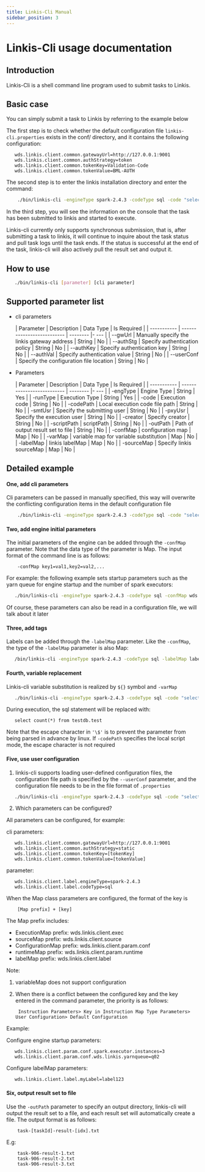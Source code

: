 ```yaml
---
title: Linkis-Cli Manual
sidebar_position: 3
---
```


Linkis-Cli usage documentation
============

## Introduction

Linkis-Cli is a shell command line program used to submit tasks to Linkis.

## Basic case

You can simply submit a task to Linkis by referring to the example below

The first step is to check whether the default configuration file `linkis-cli.properties` exists in the conf/ directory, and it contains the following configuration:

```properties
   wds.linkis.client.common.gatewayUrl=http://127.0.0.1:9001
   wds.linkis.client.common.authStrategy=token
   wds.linkis.client.common.tokenKey=Validation-Code
   wds.linkis.client.common.tokenValue=BML-AUTH
```

The second step is to enter the linkis installation directory and enter the command:

```bash
    ./bin/linkis-cli -engineType spark-2.4.3 -codeType sql -code "select count(*) from testdb.test;"  -submitUser hadoop -proxyUser hadoop
```

In the third step, you will see the information on the console that the task has been submitted to linkis and started to execute.

Linkis-cli currently only supports synchronous submission, that is, after submitting a task to linkis, it will continue to inquire about the task status and pull task logs until the task ends. If the status is successful at the end of the task, linkis-cli will also actively pull the result set and output it.

## How to use

```bash
   ./bin/linkis-cli [parameter] [cli parameter]
```

## Supported parameter list

* cli parameters

    | Parameter | Description | Data Type | Is Required |
    | ----------- | -------------------------- | -------- |- --- |
    | --gwUrl | Manually specify the linkis gateway address | String | No |
    | --authStg | Specify authentication policy | String | No |
    | --authKey | Specify authentication key | String | No |
    | --authVal | Specify authentication value | String | No |
    | --userConf | Specify the configuration file location | String | No |

* Parameters

    | Parameter | Description | Data Type | Is Required |
    | ----------- | -------------------------- | -------- |- --- |
    | -engType | Engine Type | String | Yes |
    | -runType | Execution Type | String | Yes |
    | -code | Execution code | String | No |
    | -codePath | Local execution code file path | String | No |
    | -smtUsr | Specify the submitting user | String | No |
    | -pxyUsr | Specify the execution user | String | No |
    | -creator | Specify creator | String | No |
    | -scriptPath | scriptPath | String | No |
    | -outPath | Path of output result set to file | String | No |
    | -confMap | configuration map | Map | No |
    | -varMap | variable map for variable substitution | Map | No |
    | -labelMap | linkis labelMap | Map | No |
    | -sourceMap | Specify linkis sourceMap | Map | No |

## Detailed example

#### One, add cli parameters

Cli parameters can be passed in manually specified, this way will overwrite the conflicting configuration items in the default configuration file

```bash
    ./bin/linkis-cli -engineType spark-2.4.3 -codeType sql -code "select count(*) from testdb.test;" -submitUser hadoop -proxyUser hadoop --gwUrl http://127.0.0.1:9001- -authStg token --authKey [tokenKey] --authVal [tokenValue]
```

#### Two, add engine initial parameters

The initial parameters of the engine can be added through the `-confMap` parameter. Note that the data type of the parameter is Map. The input format of the command line is as follows:

        -confMap key1=val1,key2=val2,...

For example: the following example sets startup parameters such as the yarn queue for engine startup and the number of spark executors:

```bash
   ./bin/linkis-cli -engineType spark-2.4.3 -codeType sql -confMap wds.linkis.yarnqueue=q02,spark.executor.instances=3 -code "select count(*) from testdb.test;"  -submitUser hadoop -proxyUser hadoop  
```

Of course, these parameters can also be read in a configuration file, we will talk about it later

#### Three, add tags

Labels can be added through the `-labelMap` parameter. Like the `-confMap`, the type of the `-labelMap` parameter is also Map:

```bash
   /bin/linkis-cli -engineType spark-2.4.3 -codeType sql -labelMap labelKey=labelVal -code "select count(*) from testdb.test;"  -submitUser hadoop -proxyUser hadoop  
```

#### Fourth, variable replacement

Linkis-cli variable substitution is realized by `${}` symbol and `-varMap`

```bash
   ./bin/linkis-cli -engineType spark-2.4.3 -codeType sql -code "select count(*) from \${key};" -varMap key=testdb.test  -submitUser hadoop -proxyUser hadoop  
```

During execution, the sql statement will be replaced with:

```mysql-sql
   select count(*) from testdb.test
```  

Note that the escape character in `'\$'` is to prevent the parameter from being parsed in advance by linux. If `-codePath` specifies the local script mode, the escape character is not required

#### Five, use user configuration

1. linkis-cli supports loading user-defined configuration files, the configuration file path is specified by the `--userConf` parameter, and the configuration file needs to be in the file format of `.properties`

```bash
   ./bin/linkis-cli -engineType spark-2.4.3 -codeType sql -code "select count(*) from testdb.test;"  -submitUser hadoop -proxyUser hadoop  --userConf [配置文件路径]
```

2. Which parameters can be configured?

All parameters can be configured, for example:

cli parameters:

```properties
   wds.linkis.client.common.gatewayUrl=http://127.0.0.1:9001
   wds.linkis.client.common.authStrategy=static
   wds.linkis.client.common.tokenKey=[tokenKey]
   wds.linkis.client.common.tokenValue=[tokenValue]
```

parameter:

```properties
   wds.linkis.client.label.engineType=spark-2.4.3
   wds.linkis.client.label.codeType=sql
```

When the Map class parameters are configured, the format of the key is

        [Map prefix] + [key]

The Map prefix includes:

- ExecutionMap prefix: wds.linkis.client.exec
- sourceMap prefix: wds.linkis.client.source
- ConfigurationMap prefix: wds.linkis.client.param.conf
- runtimeMap prefix: wds.linkis.client.param.runtime
- labelMap prefix: wds.linkis.client.label

Note:

1. variableMap does not support configuration

2. When there is a conflict between the configured key and the key entered in the command parameter, the priority is as follows:

        Instruction Parameters> Key in Instruction Map Type Parameters> User Configuration> Default Configuration

Example:

Configure engine startup parameters:

```properties
   wds.linkis.client.param.conf.spark.executor.instances=3
   wds.linkis.client.param.conf.wds.linkis.yarnqueue=q02
```

Configure labelMap parameters:

```properties
   wds.linkis.client.label.myLabel=label123
```

#### Six, output result set to file

Use the `-outPath` parameter to specify an output directory, linkis-cli will output the result set to a file, and each result set will automatically create a file. The output format is as follows:

        task-[taskId]-result-[idx].txt

E.g:

        task-906-result-1.txt
        task-906-result-2.txt
        task-906-result-3.txt
